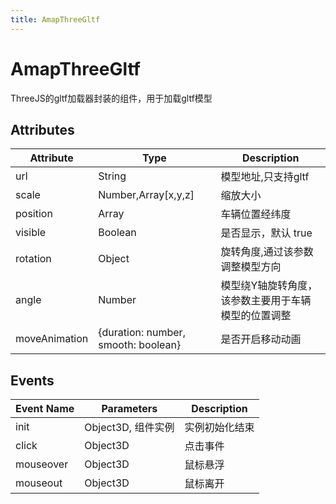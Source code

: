 ```yaml
---
title: AmapThreeGltf
---
```


# AmapThreeGltf
ThreeJS的gltf加载器封装的组件，用于加载gltf模型

## Attributes

Attribute | Type                                | Description
---|-------------------------------------|---|
url  | String                              | 模型地址,只支持gltf
scale | Number,Array[x,y,z]                 | 缩放大小
position | Array                               | 车辆位置经纬度
visible | Boolean                             | 是否显示，默认 true
rotation | Object                              | 旋转角度,通过该参数调整模型方向
angle | Number                              | 模型绕Y轴旋转角度，该参数主要用于车辆模型的位置调整
moveAnimation | {duration: number, smooth: boolean} | 是否开启移动动画

## Events

Event Name | Parameters | Description
---|---|---|
init | Object3D, 组件实例 | 实例初始化结束
click | Object3D | 点击事件
mouseover | Object3D | 鼠标悬浮
mouseout | Object3D | 鼠标离开

